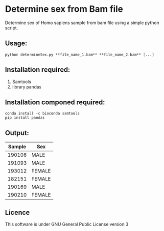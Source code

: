 # Determine sex from Bam file
Determine sex of Homo sapiens sample from bam file using a simple python script.

## Usage:
```
python determineSex.py **file_name_1.bam** **file_name_2.bam** [...]
```

## Installation required:
1. Samtools
2. library pandas

## Installation componed required:
```
conda install -c bioconda samtools
pip install pandas
```

## Output:

|	Sample	|	Sex	|
| ---  | ---  |
|	190106	|	MALE	|
|	191093	|	MALE	|
|	193012	|	FEMALE	|
|	182151	|	FEMALE	|
|	190169	|	MALE	|
|	190210	|	FEMALE	|

## Licence

This software is under 
GNU General Public License version 3
